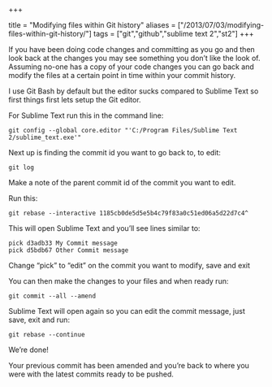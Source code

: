 +++

title = "Modifying files within Git history"
aliases = ["/2013/07/03/modifying-files-within-git-history/"]
tags = ["git","github","sublime text 2","st2"]
+++

If you have been doing code changes and committing as you go and then look back at the changes you may see something you don’t like the look of. Assuming no-one has a copy of your code changes you can go back and modify the files at a certain point in time within your commit history.

I use Git Bash by default but the editor sucks compared to Sublime Text so first things first lets setup the Git editor.

For Sublime Text run this in the command line:
	
	git config --global core.editor "'C:/Program Files/Sublime Text 2/sublime_text.exe'"

Next up is finding the commit id you want to go back to, to edit:

	git log

Make a note of the parent commit id of the commit you want to edit.

<!--more-->

Run this:

	git rebase --interactive 1185cb0de5d5e5b4c79f83a0c51ed06a5d22d7c4^

This will open Sublime Text and you’ll see lines similar to:

	pick d3adb33 My Commit message
	pick d5bdb67 Other Commit message

Change “pick” to “edit” on the commit you want to modify, save and exit

You can then make the changes to your files and when ready run:

	git commit --all --amend

Sublime Text will open again so you can edit the commit message, just save, exit and run:

	git rebase --continue

We’re done!

Your previous commit has been amended and you’re back to where you were with the latest commits ready to be pushed.  
